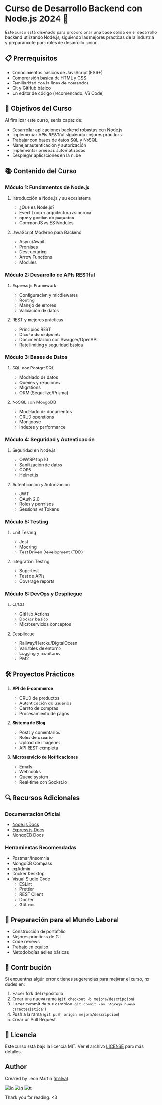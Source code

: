 # Curso de Desarrollo Backend con Node.js 2024 🚀

Este curso está diseñado para proporcionar una base sólida en el desarrollo backend utilizando Node.js, siguiendo las mejores prácticas de la industria y preparándote para roles de desarrollo junior.

## 📋 Prerrequisitos

- Conocimientos básicos de JavaScript (ES6+)
- Comprensión básica de HTML y CSS
- Familiaridad con la línea de comandos
- Git y GitHub básico
- Un editor de código (recomendado: VS Code)

## 🎯 Objetivos del Curso

Al finalizar este curso, serás capaz de:
- Desarrollar aplicaciones backend robustas con Node.js
- Implementar APIs RESTful siguiendo mejores prácticas
- Trabajar con bases de datos SQL y NoSQL
- Manejar autenticación y autorización
- Implementar pruebas automatizadas
- Desplegar aplicaciones en la nube

## 📚 Contenido del Curso

### Módulo 1: Fundamentos de Node.js
1. Introducción a Node.js y su ecosistema
   - ¿Qué es Node.js?
   - Event Loop y arquitectura asíncrona
   - npm y gestión de paquetes
   - CommonJS vs ES Modules

2. JavaScript Moderno para Backend
   - Async/Await
   - Promises
   - Destructuring
   - Arrow Functions
   - Modules

### Módulo 2: Desarrollo de APIs RESTful
1. Express.js Framework
   - Configuración y middlewares
   - Routing
   - Manejo de errores
   - Validación de datos

2. REST y mejores prácticas
   - Principios REST
   - Diseño de endpoints
   - Documentación con Swagger/OpenAPI
   - Rate limiting y seguridad básica

### Módulo 3: Bases de Datos
1. SQL con PostgreSQL
   - Modelado de datos
   - Queries y relaciones
   - Migrations
   - ORM (Sequelize/Prisma)

2. NoSQL con MongoDB
   - Modelado de documentos
   - CRUD operations
   - Mongoose
   - Indexes y performance

### Módulo 4: Seguridad y Autenticación
1. Seguridad en Node.js
   - OWASP top 10
   - Sanitización de datos
   - CORS
   - Helmet.js

2. Autenticación y Autorización
   - JWT
   - OAuth 2.0
   - Roles y permisos
   - Sessions vs Tokens

### Módulo 5: Testing
1. Unit Testing
   - Jest
   - Mocking
   - Test Driven Development (TDD)

2. Integration Testing
   - Supertest
   - Test de APIs
   - Coverage reports

### Módulo 6: DevOps y Despliegue
1. CI/CD
   - GitHub Actions
   - Docker básico
   - Microservicios conceptos

2. Despliegue
   - Railway/Heroku/DigitalOcean
   - Variables de entorno
   - Logging y monitoreo
   - PM2

## 🛠️ Proyectos Prácticos

1. **API de E-commerce**
   - CRUD de productos
   - Autenticación de usuarios
   - Carrito de compras
   - Procesamiento de pagos

2. **Sistema de Blog**
   - Posts y comentarios
   - Roles de usuario
   - Upload de imágenes
   - API REST completa

3. **Microservicio de Notificaciones**
   - Emails
   - Webhooks
   - Queue system
   - Real-time con Socket.io

## 🔍 Recursos Adicionales

### Documentación Oficial
- [Node.js Docs](https://nodejs.org/docs)
- [Express.js Docs](https://expressjs.com/)
- [MongoDB Docs](https://docs.mongodb.com/)

### Herramientas Recomendadas
- Postman/Insomnia
- MongoDB Compass
- pgAdmin
- Docker Desktop
- Visual Studio Code
  - ESLint
  - Prettier
  - REST Client
  - Docker
  - GitLens

## 💼 Preparación para el Mundo Laboral

- Construcción de portafolio
- Mejores prácticas de Git
- Code reviews
- Trabajo en equipo
- Metodologías ágiles básicas

## 🤝 Contribución

Si encuentras algún error o tienes sugerencias para mejorar el curso, no dudes en:
1. Hacer fork del repositorio
2. Crear una nueva rama (`git checkout -b mejora/descripcion`)
3. Hacer commit de tus cambios (`git commit -am 'Agrega nueva característica'`)
4. Push a la rama (`git push origin mejora/descripcion`)
5. Crear un Pull Request

## 📄 Licencia

Este curso está bajo la licencia MIT. Ver el archivo [LICENSE](LICENSE) para más detalles.
  
## Author

Created by Leon Martin ([malva](https://github.com/holasoymalva)).

[![in]][in-link] [![ig]][ig-link] [![tt]][tt-link]

Thank you for reading. <3


[es]: https://img.shields.io/badge/README-Español-red
[ny]: https://api.netlify.com/api/v1/badges/96b2ac8e-9256-4e8c-a504-b8a8c8f247d8/deploy-status
[css3]: https://img.shields.io/badge/CSS3-1572B6?style=for-the-badge&logo=css3&logoColor=white
[html5]: https://img.shields.io/badge/HTML5-E34F26?style=for-the-badge&logo=html5&logoColor=white
[js]: https://img.shields.io/badge/JavaScript-323330?style=for-the-badge&logo=javascript&logoColor=F7DF1E
[vsc]: https://img.shields.io/badge/VSCode-0078D4?style=flat-square&logo=visual%20studio%20code&logoColor=white
[git]: https://img.shields.io/badge/GIT-E44C30?style=flat-square&logo=git&logoColor=white
[ps]: https://img.shields.io/badge/Adobe%20Photoshop-31A8FF?style=flat-square&logo=Adobe%20Photoshop&logoColor=white
[ai]: https://img.shields.io/badge/Adobe%20Illustrator-FF9A00?style=flat-square&logo=adobe%20illustrator&logoColor=white
[fg]: https://img.shields.io/badge/Figma-F24E1E?style=flat-square&logo=figma&logoColor=white
[in]: https://img.shields.io/badge/LinkedIn-0077B5?style=flat-square&logo=linkedin&logoColor=white
[ig]: https://img.shields.io/badge/Instagram-E4405F?style=flat-square&logo=instagram&logoColor=white
[fb]: https://img.shields.io/badge/Facebook-1877F2?style=flat-square&logo=facebook&logoColor=white
[tt]: https://img.shields.io/badge/tiktok-000000?style=flat-square&logo=tiktok&logoColor=white

[as]: https://malvabombom.xyz/
[ny-link]: https://gleaming-basbousa-b25172.netlify.app/ 
[sass]: https://sass-lang.com
[imgl]: https://imagesloaded.desandro.com
[in-link]: https://www.linkedin.com/in/martin-manriquez-899877177/
[ig-link]: https://www.instagram.com/malvabombom/
[tt-link]: https://www.tiktok.com/@malvabombom
